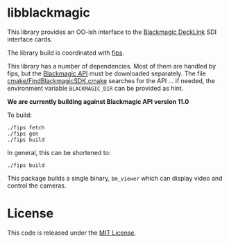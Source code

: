 # libblackmagic

This library provides an OO-ish interface to the [Blackmagic DeckLink](https://www.blackmagicdesign.com/products/decklink) SDI interface cards.

The library build is coordinated with [fips](https://github.com/floooh/fips).

This library has a number of dependencies.  Most of them are handled by fips, but the [Blackmagic API](https://www.blackmagicdesign.com/developer/product/capture-and-playback) must be downloaded separately.  The file [cmake/FindBlackmagicSDK.cmake](cmake/FindBlackmagicSDK.cmake) searches for the API ... if needed, the environment variable `BLACKMAGIC_DIR` can be provided as hint.

__We are currently building against Blackmagic API version 11.0__

To build:

    ./fips fetch
    ./fips gen
    ./fips build

In general, this can be shortened to:

    ./fips build


This package builds a single binary, `bm_viewer` which can display video and control the cameras.


# License

This code is released under the [MIT License](LICENSE).
